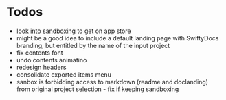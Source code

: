 # Todos

* [look](https://forums.developer.apple.com/message/89866#89866) [into](https://forums.developer.apple.com/thread/73554) [sandboxing](https://github.com/jpsim/SourceKitten/issues/271) to get on app store
* might be a good idea to include a default landing page with SwiftyDocs branding, but entitled by the name of the input project
* fix contents font
* undo contents animatino
* redesign headers
* consolidate exported items menu
* sanbox is forbidding access to markdown (readme and doclanding) from original project selection - fix if keeping sandboxing
